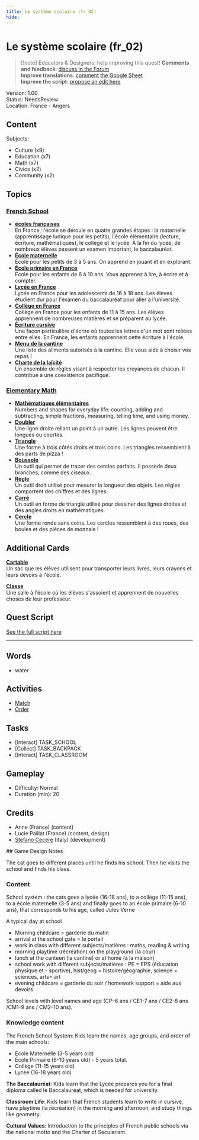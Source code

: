 ```yaml
---
title: Le système scolaire (fr_02)
hide:
---
```


# Le système scolaire (fr_02)
> [!note] Educators & Designers: help improving this quest!
> **Comments and feedback**: [discuss in the Forum](https://antura.discourse.group/t/fr-02-the-school-system/24/1)  
> **Improve translations**: [comment the Google Sheet](https://docs.google.com/spreadsheets/d/1FPFOy8CHor5ArSg57xMuPAG7WM27-ecDOiU-OmtHgjw/edit?gid=1873232287#gid=1873232287)  
> **Improve the script**: [propose an edit here](https://github.com/vgwb/Antura/blob/main/Assets/_discover/_quests/FR_02%20Angers%20School/FR_02%20Angers%20School%20-%20Yarn%20Script.yarn)  

Version: 1.00  
Status: NeedsReview  
Location: France - Angers

## Content
Subjects: 

  - Culture (x9)
  - Education (x7)
  - Math (x7)
  - Civics (x2)
  - Community (x2)

## Topics
### [French School](../../topics/index.md#frenchschool)

  - **[écoles françaises](../../cards/index.md#french_schools)**  
    En France, l'école se déroule en quatre grandes étapes : la maternelle (apprentissage ludique pour les petits), l'école élémentaire (lecture, écriture, mathématiques), le collège et le lycée. À la fin du lycée, de nombreux élèves passent un examen important, le baccalauréat.  
  - **[École maternelle](../../cards/index.md#education_ecole_maternelle_fr)**  
    École pour les petits de 3 à 5 ans. On apprend en jouant et en explorant.  
  - **[École primaire en France](../../cards/index.md#education_ecole_primaire_fr)**  
    École pour les enfants de 6 à 10 ans. Vous apprenez à lire, à écrire et à compter.  
  - **[Lycée en France](../../cards/index.md#education_lycee_fr)**  
    Lycée en France pour les adolescents de 16 à 18 ans. Les élèves étudient dur pour l'examen du baccalauréat pour aller à l'université.  
  - **[Collège en France](../../cards/index.md#education_college_fr)**  
    Collège en France pour les enfants de 11 à 15 ans. Les élèves apprennent de nombreuses matières et se préparent au lycée.  
  - **[Écriture cursive](../../cards/index.md#concept_cursive_writing)**  
    Une façon particulière d'écrire où toutes les lettres d'un mot sont reliées entre elles. En France, les enfants apprennent cette écriture à l'école.  
  - **[Menu de la cantine](../../cards/index.md#object_canteen_menu)**  
    Une liste des aliments autorisés à la cantine. Elle vous aide à choisir vos repas !  
  - **[Charte de la laïcité](../../cards/index.md#concept_charter_of_secularism)**  
    Un ensemble de règles visant à respecter les croyances de chacun. Il contribue à une coexistence pacifique.  
### [Elementary Math](../../topics/index.md#elementary-maths)

  - **[Mathématiques élémentaires](../../cards/index.md#elementary_maths)**  
    Numbers and shapes for everyday life: counting, adding and subtracting, simple fractions, measuring, telling time, and using money.  
  - **[Doubler](../../cards/index.md#fr_figure_line)**  
    Une ligne droite reliant un point à un autre. Les lignes peuvent être longues ou courtes.  
  - **[Triangle](../../cards/index.md#fr_figure_triangle)**  
    Une forme à trois côtés droits et trois coins. Les triangles ressemblent à des parts de pizza !  
  - **[Boussole](../../cards/index.md#math_compass)**  
    Un outil qui permet de tracer des cercles parfaits. Il possède deux branches, comme des ciseaux.  
  - **[Règle](../../cards/index.md#math_ruler)**  
    Un outil droit utilisé pour mesurer la longueur des objets. Les règles comportent des chiffres et des lignes.  
  - **[Carré](../../cards/index.md#math_setsquare)**  
    Un outil en forme de triangle utilisé pour dessiner des lignes droites et des angles droits en mathématiques.  
  - **[Cercle](../../cards/index.md#fr_figure_circle)**  
    Une forme ronde sans coins. Les cercles ressemblent à des roues, des boules et des pièces de monnaie !  

## Additional Cards
**[Cartable](../../cards/index.md#school_bag)**  
Un sac que les élèves utilisent pour transporter leurs livres, leurs crayons et leurs devoirs à l'école.  

**[Classe](../../cards/index.md#place_classroom)**  
Une salle à l'école où les élèves s'assoient et apprennent de nouvelles choses de leur professeur.  

## Quest Script

[See the full script here](./fr_02-script.md)

---

## Words
- water
## Activities
- [Match](../../activities/index.md#Match)
- [Order](../../activities/index.md#Order)

## Tasks
- [Interact] TASK_SCHOOL
- [Collect] TASK_BACKPACK
- [Interact] TASK_CLASSROOM
## Gameplay
- Difficulty: Normal
- Duration (min): 20
## Credits
- Anne (France) (content)
- Lucie Paillat (France) (content, design)
- [Stefano Cecere](https://stefanocecere.com) (Italy) (development)

## Game Design Notes

The cat goes to different places until he finds his school. Then he visits the school and finds his class.

### Content
School system : the cats goes a lycée (16-18 ans), to a collège (11-15 ans), to a école maternelle (3-5 ans) and finally goes to an école primaire (6-10 ans), that corresponds to his age, called Jules Verne

A typical day at school

- Morning childcare = garderie du matin
- arrival at the school gate = le portail
- work in class with different subjects/matières : maths, reading & writing
- morning playtime (récréation) on the playground (la cour) 
- lunch at the canteen (la cantine) or at home (à la maison)
- school work with different subjects/matières : PE = EPS (éducation physique et - sportive),  hist/geog = histoire/géographie,  science = sciences, arts= art
- evening childcare = garderie du soir / homework support = aide aux devoirs

School levels with level names and age (CP–6 ans / CE1-7 ans / CE2-8 ans /CM1-9 ans / CM2–10 ans).

### Knowledge content
The French School System: Kids learn the names, age groups, and order of the main schools:

- École Maternelle (3-5 years old)
- École Primaire (6-10 years old) - 5 years total.
- Collège (11-15 years old)
- Lycée (16-18 years old)

**The Baccalauréat**: Kids learn that the Lycée prepares you for a final diploma called le Baccalauréat, which is needed for university.

**Classroom Life**: Kids learn that French students learn to write in cursive, have playtime (la récréation) in the morning and afternoon, and study things like geometry.

**Cultural Values**: Introduction to the principles of French public schools via the national motto and the Charter of Secularism.


